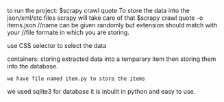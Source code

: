 to run the project:
    $scrapy crawl quote
To store the data into the json/xml/etc files scrapy will take care of that
    $scrapy crawl quote -o items.json //name can be given randomly but extension should match with your 
                                      //file formate in which you are storing.


use CSS selector to select the data

containers:
    storing extracted data into a temparary item
    then storing them into the database.

    we have file named item.py to store the items 

we used sqlite3 for database it is inbulit in python and easy to use.



